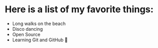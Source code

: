 # Here is a list of my favorite things:
- Long walks on the beach
- Disco dancing
- Open Source
- Learning Git and GitHub  :paw_prints:
